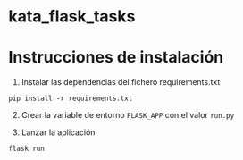 # kata_flask_tasks

# Instrucciones de instalación

1. Instalar las dependencias del fichero requirements.txt

```
pip install -r requirements.txt
```

2. Crear la variable de entorno `FLASK_APP` con el valor `run.py`

3. Lanzar la aplicación

```
flask run
```
